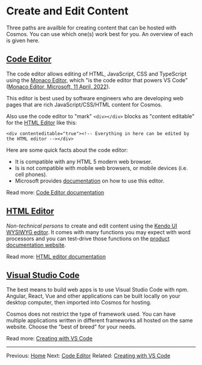 # Create and Edit Content

Three paths are availble for creating content that can be hosted with Cosmos.  You can use which one(s) work best for you. An overview of each is given here.

## [Code Editor](https://github.com/CosmosSoftware/Cosmos.Cms/blob/main/Documentation/Content/Editors/CodeEditor.md)

The code editor allows editing of HTML, JavaScript, CSS and TypeScript using the [Monaco Editor](https://microsoft.github.io/monaco-editor/), which "is the code editor that powers VS Code" ([Monaco Editor, Microsoft, 11 April, 2022](https://microsoft.github.io/monaco-editor/)).

This editor is best used by software engineers who are developing web pages that are rich JavaScript/CSS/HTML content for Cosmos.

Also use the code editor to "mark" `<div></div>` blocks as "content editable" for the [HTML Editor](https://github.com/CosmosSoftware/Cosmos.Cms/blob/main/Documentation/Content/Editors/WYSIWYG(HTMLEditor).md) like this:

`<div contenteditable="true"><!-- Everything in here can be edited by the HTML editor --></div>`

Here are some quick facts about the code editor:

* It is compatible with any HTML 5 modern web browser.
* Is is not compatible with mobile web browsers, or mobile devices (i.e. cell phones).
* Microsoft provides [documentation](https://code.visualstudio.com/docs/editor/editingevolved) on how to use this editor.

Read more: [Code Editor documentation](https://github.com/CosmosSoftware/Cosmos.Cms/blob/main/Documentation/Content/Editors/CodeEditor.md)

## [HTML Editor](https://github.com/CosmosSoftware/Cosmos.Cms/blob/main/Documentation/Content/Editors/WYSIWYG(HTMLEditor).md)

*Non-technical persons* to create and edit content using the [Kendo UI WYSIWYG editor](https://demos.telerik.com/kendo-ui/editor/index).  It comes with many functions you may expect with word processors and you can test-drive those functions on the [product documentation website](https://demos.telerik.com/kendo-ui/editor/all-tools).

Read more: [HTML editor documentation](https://github.com/CosmosSoftware/Cosmos.Cms/blob/main/Documentation/Content/Editors/WYSIWYG(HTMLEditor).md)

## [Visual Studio Code](https://github.com/CosmosSoftware/Cosmos.Cms/blob/main/Documentation/Content/Editors/Creating-with-VS-Code.md)

The best means to build web apps is to use Visual Studio Code with npm.  Angular, React, Vue and other applications can be built locally on your desktop computer, then imported into Cosmos for hosting.

Cosmos does not restrict the type of framework used. You can have multiple applications written in different frameworks all hosted on the same website. Choose the "best of breed" for your needs.

Read more: [Creating with VS Code](https://github.com/CosmosSoftware/Cosmos.Cms/blob/main/Documentation/Content/Editors/Creating-with-VS-Code.md)
___
Previous: [Home](https://github.com/CosmosSoftware/Cosmos.Cms#cosmos) Next: [Code Editor](https://github.com/CosmosSoftware/Cosmos.Cms/blob/main/Documentation/Content/Editors/CodeEditor.md) Related: [Creating with VS Code](https://github.com/CosmosSoftware/Cosmos.Cms/blob/main/Documentation/Content/Editors/Creating-with-VS-Code.md)
